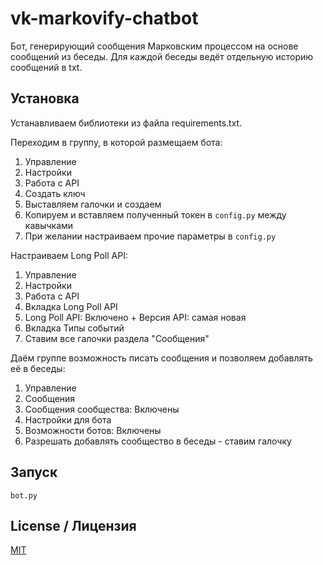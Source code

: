 # vk-markovify-chatbot

Бот, генерирующий сообщения Марковским процессом на основе сообщений из беседы. Для каждой беседы ведёт отдельную историю сообщений в txt.

## Установка

Устанавливаем библиотеки из файла requirements.txt.

Переходим в группу, в которой размещаем бота:

1. Управление
2. Настройки
3. Работа с API
4. Создать ключ
5. Выставляем галочки и создаем
6. Копируем и вставляем полученный токен в `config.py` между кавычками
7. При желании настраиваем прочие параметры в `config.py`

Настраиваем Long Poll API:

1. Управление
2. Настройки
3. Работа с API
4. Вкладка Long Poll API
5. Long Poll API: Включено + Версия API: самая новая
6. Вкладка Типы событий
7. Ставим все галочки раздела "Сообщения"

Даём группе возможность писать сообщения и позволяем добавлять её в беседы:

1. Управление
2. Сообщения
3. Сообщения сообщества: Включены
4. Настройки для бота
5. Возможности ботов: Включены
6. Разрешать добавлять сообщество в беседы - ставим галочку

## Запуск

`bot.py`

## License / Лицензия

[MIT](LICENSE)
